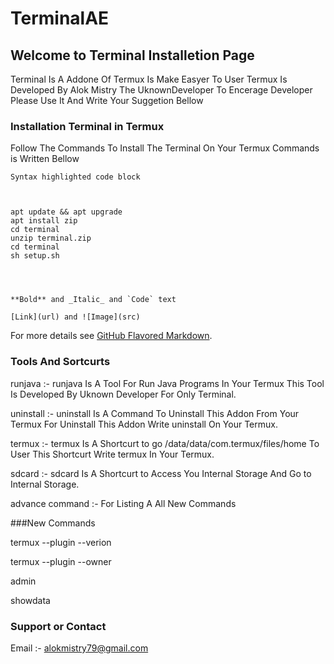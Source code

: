 # TerminalAE



## Welcome to Terminal Installetion Page


Terminal Is A Addone Of Termux Is Make Easyer To User Termux Is Developed By Alok Mistry The UknownDeveloper To Encerage Developer Please Use It And Write Your Suggetion Bellow


### Installation Terminal in Termux

Follow The Commands To Install The Terminal On Your Termux Commands is Written Bellow

``` Installation Terminal in Termux
Syntax highlighted code block



apt update && apt upgrade 
apt install zip
cd terminal
unzip terminal.zip
cd terminal
sh setup.sh




**Bold** and _Italic_ and `Code` text

[Link](url) and ![Image](src)
```

For more details see [GitHub Flavored Markdown](https://guides.github.com/features/mastering-markdown/).

### Tools And Sortcurts 

runjava :- runjava Is A Tool For Run Java Programs In Your Termux This Tool Is Developed By Uknown Developer For Only Terminal. 





uninstall :- uninstall Is A Command To Uninstall This Addon From Your Termux For Uninstall This Addon Write uninstall On Your Termux.





termux :- termux Is A Shortcurt to go /data/data/com.termux/files/home To User This Shortcurt Write termux In Your Termux.





sdcard :- sdcard Is A Shortcurt to Access You Internal Storage And Go to Internal Storage.


advance command :- For Listing A All New Commands



###New Commands

termux --plugin --verion 


termux --plugin --owner


admin


showdata



### Support or Contact

Email :- alokmistry79@gmail.com
